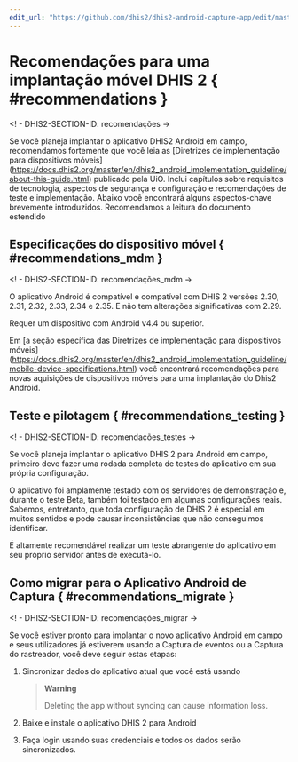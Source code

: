 ```yaml
---
edit_url: "https://github.com/dhis2/dhis2-android-capture-app/edit/master/docs/src/commonmark/en/content/capture-app/recommendations-for-a-dhis2-mobile-deployment.md" 
---
```

# Recomendações para uma implantação móvel DHIS 2   { #recommendations } 

<! - DHIS2-SECTION-ID: recomendações ->

Se você planeja implantar o aplicativo DHIS2 Android em campo, recomendamos fortemente que você leia as [Diretrizes de implementação para dispositivos móveis] (https://docs.dhis2.org/master/en/dhis2_android_implementation_guideline/about-this-guide.html) publicado pela UiO. Inclui capítulos sobre requisitos de tecnologia, aspectos de segurança e configuração e recomendações de teste e implementação. Abaixo você encontrará alguns aspectos-chave brevemente introduzidos. Recomendamos a leitura do documento estendido

## Especificações do dispositivo móvel { #recommendations_mdm } 

<! - DHIS2-SECTION-ID: recomendações_mdm ->

O aplicativo Android é compatível e compatível com DHIS 2 versões 2.30, 2.31, 2.32, 2.33, 2.34 e 2.35. E não tem alterações significativas com 2.29.

Requer um dispositivo com Android v4.4 ou superior.

Em [a seção específica das Diretrizes de implementação para dispositivos móveis] (https://docs.dhis2.org/master/en/dhis2_android_implementation_guideline/mobile-device-specifications.html) você encontrará recomendações para novas aquisições de dispositivos móveis para uma implantação do Dhis2 Android.

## Teste e pilotagem { #recommendations_testing } 

<! - DHIS2-SECTION-ID: recomendações_testes ->

Se você planeja implantar o aplicativo DHIS 2 para Android em campo, primeiro deve fazer uma rodada completa de testes do aplicativo em sua própria configuração.

O aplicativo foi amplamente testado com os servidores de demonstração e, durante o teste Beta, também foi testado em algumas configurações reais. Sabemos, entretanto, que toda configuração de DHIS 2 é especial em muitos sentidos e pode causar inconsistências que não conseguimos identificar.

É altamente recomendável realizar um teste abrangente do aplicativo em seu próprio servidor antes de executá-lo.

## Como migrar para o Aplicativo Android de Captura { #recommendations_migrate } 

<! - DHIS2-SECTION-ID: recomendações_migrar ->

Se você estiver pronto para implantar o novo aplicativo Android em campo e seus utilizadores já estiverem usando a Captura de eventos ou a Captura do rastreador, você deve seguir estas etapas:

1.  Sincronizar dados do aplicativo atual que você está usando

    > **Warning**
    >
    > Deleting the app without syncing can cause information loss.

2.  Baixe e instale o aplicativo DHIS 2 para Android
3.  Faça login usando suas credenciais e todos os dados serão sincronizados.


